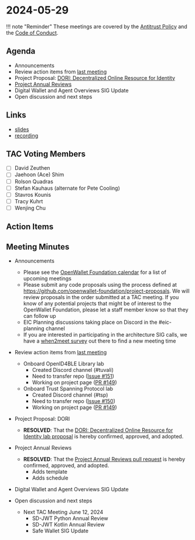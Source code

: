 # 2024-05-29

!!! note "Reminder"
    These meetings are covered by the [Antitrust Policy](../../governance/antitrust.md) and the [Code of Conduct](../../governance/code-of-conduct.md).

## Agenda
- Announcements
- Review action items from [last meeting](./2024-05-15.md#action-items)
- Project Proposal: [DORI: Decentralized Online Resource for Identity](https://github.com/openwallet-foundation/project-proposals/pull/36)
- [Project Annual Reviews](https://github.com/openwallet-foundation/tac/pull/145)
- Digital Wallet and Agent Overviews SIG Update
- Open discussion and next steps

## Links
- [slides](https://docs.google.com/presentation/d/19wu3PVZSK5Ue9R4rxKcr7H2JxgEaCFnpQyBK7itiHaY/edit?usp=sharing)
- [recording]()

## TAC Voting Members

- [ ] David Zeuthen
- [ ] Jaehoon (Ace) Shim
- [ ] Rolson Quadras
- [ ] Stefan Kauhaus (alternate for Pete Cooling)
- [ ] Stavros Kounis
- [ ] Tracy Kuhrt
- [ ] Wenjing Chu

## Action Items

## Meeting Minutes

- Announcements
    - Please see the [OpenWallet Foundation calendar](https://zoom-lfx.platform.linuxfoundation.org/meetings/openwalletfoundation) for a list of upcoming meetings
    - Please submit any code proposals using the process defined at https://github.com/openwallet-foundation/project-proposals. We will review proposals in the order submitted at a TAC meeting. If you know of any potential projects that might be of interest to the OpenWallet Foundation, please let a staff member know so that they can follow up
    - EIC Planning discussions taking place on Discord in the #eic-planning channel
    - If you are interested in participating in the architecture SIG calls, we have a [when2meet survey](https://www.when2meet.com/?25087483-2BcW9) out there to find a new meeting time


- Review action items from [last meeting](./2024-05-15.md#action-items)
    - Onboard OpenID4BLE Library lab
        - Created Discord channel (#tuvali)
        - Need to transfer repo ([Issue #151](https://github.com/openwallet-foundation/tac/issues/151))
        - Working on project page ([PR #149](https://github.com/openwallet-foundation/tac/pull/149))
    - Onboard Trust Spanning Protocol lab
        - Created Discord channel (#tsp)
        - Need to transfer repo ([Issue #150](https://github.com/openwallet-foundation/tac/issues/150))
        - Working on project page ([PR #149](https://github.com/openwallet-foundation/tac/pull/149))

- Project Proposal: DORI
    - **RESOLVED**: That the [DORI: Decentralized Online Resource for Identity lab proposal](https://github.com/openwallet-foundation/project-proposals/pull/36) is hereby confirmed, approved, and adopted.
 
- Project Annual Reviews
    - **RESOLVED**: That the [Project Annual Reviews pull request](https://github.com/openwallet-foundation/tac/pull/145) is hereby confirmed, approved, and adopted.
        - Adds template
        - Adds schedule

- Digital Wallet and Agent Overviews SIG Update

- Open discussion and next steps
    - Next TAC Meeting June 12, 2024
        - SD-JWT Python Annual Review
        - SD-JWT Kotlin Annual Review
        - Safe Wallet SIG Update

